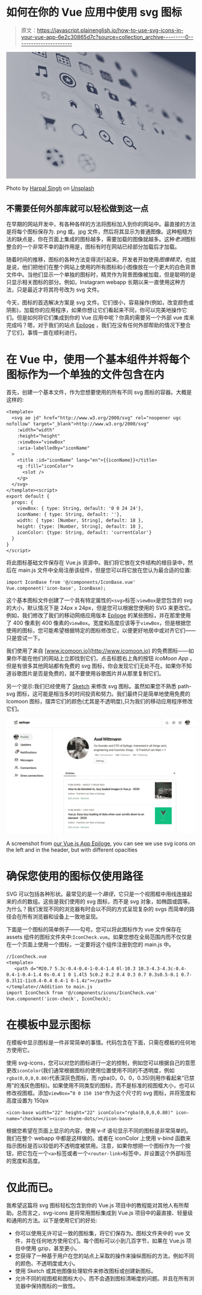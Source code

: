 # 如何在你的 Vue 应用中使用 svg 图标

> 原文：<https://javascript.plainenglish.io/how-to-use-svg-icons-in-your-vue-app-6e2c30865d7c?source=collection_archive---------0----------------------->

![](img/657c947ba5a1d173f715fcea9236d115.png)

Photo by [Harpal Singh](https://unsplash.com/@aquatium?utm_source=medium&utm_medium=referral) on [Unsplash](https://unsplash.com?utm_source=medium&utm_medium=referral)

## 不需要任何外部库就可以轻松做到这一点

在早期的网站开发中，有各种各样的方法将图标加入到你的网站中。最直接的方法是将每个图标保存为. png 或。jpg 文件，然后将其显示为普通图像。这种粗糙方法的缺点是，你在页面上集成的图标越多，需要加载的图像就越多。这种*老派*图标整合的一个非常不幸的副作用是，图标有时在网站已经部分加载后才加载。

随着时间的推移，图标的各种方法变得流行起来。开发者开始使用*图像精灵*，也就是说，他们把他们在整个网站上使用的所有图标和小图像放在一个更大的白色背景文件中。当他们显示一个单独的图标时，精灵作为背景图像被加载，但是聪明的是只显示相关图标的部分。例如，Instagram webapp 长期以来一直使用这种方法，只是最近才将其符号改为 svg 文件。

今天，图标的首选解决方案是 svg 文件。它们很小，容易操作(例如，改变颜色或阴影)，加载你的应用程序，如果你想让它们看起来不同，你可以完美地操作它们。但是如何将它们集成到你的 Vue 应用中呢？你真的需要另一个外部 vue 库来完成吗？嗯，对于我们的站点 [Epiloge](http://www.epiloge.com) ，我们在没有任何外部帮助的情况下整合了它们，事情一直在顺利进行。

# 在 Vue 中，使用一个基本组件并将每个图标作为一个单独的文件包含在内

首先，创建一个基本文件，作为您想要使用的所有不同 svg 图标的容器。大概是这样的:

```
<template>
  <svg ae jd" href="http://www.w3.org/2000/svg" rel="noopener ugc nofollow" target="_blank">http://www.w3.org/2000/svg" 
    :width="width" 
    :height="height" 
    :viewBox="viewBox" 
    :aria-labelledby="iconName"
  >
    <title :id="iconName" lang="en">{{iconName}}</title>
    <g :fill="iconColor">
      <slot />
    </g>
  </svg>
</template><script>
export default {
  props: {
    viewBox: { type: String, default: '0 0 24 24'},
    iconName: { type: String, default: ''},
    width: { type: [Number, String], default: 18 },
    height: {type: [Number, String], default: 18 },
    iconColor: {type: String, default: 'currentColor'}
  }
}
</script>
```

将此图标基础文件保存在 Vue.js 资源中。我们将它放在文件结构的根目录中，然后在 main.js 文件中全局注册该组件，但是您可以将它放在您认为最合适的位置:

```
import IconBase from '@/components/IconBase.vue'
Vue.component('icon-base', IconBase);
```

这个基本图标文件创建了一个具有特定属性的`<svg>`标签:`viewBox`是您包含的 svg 的大小，默认情况下是 24px x 24px，但是您可以根据您使用的 SVG 来更改它。例如，我们修改了我们的移动网络应用版本 [Epiloge](http://www.epiloge.com) 的某些图标，并在那里使用了 400 像素到 400 像素的`viewBox`。宽度和高度应该等于`viewBox`，但是根据您使用的图标，您可能希望根据特定的图标修改它，以便更好地居中或对齐它们——只是尝试一下。

我们使用了来自 [www.icomoon.io](http://www.icomoon.io) 的免费图标——如果你不能在他们的网站上立即找到它们，点击标题右上角的按钮 *IcoMoon App* 。但是有很多其他网站都有免费的 svg 图标，你会发现它们无处不在。如果你不知道谷歌图片是否是免费的，就不要使用谷歌图片并从那里复制它们。

另一个提示:我们已经使用了 [Sketch](http://www.sketch.com) 来修改 svg 图标。虽然如果您不熟悉 path-svg 图标，这可能是相当多的时间投资和努力。我们最终只是简单地使用免费的 Icomoon 图标，摆弄它们的颜色(尤其是不透明度),只为我们的移动应用程序修改它们。

![](img/87486d88979af34c2a18fc34a1a4aea8.png)

A screenshot from [our Vue.js App Epiloge](http://www.epiloge.com), you can see we use svg icons on the left and in the header, but with different opacities

# 确保您使用的图标仅使用路径

SVG 可以包括各种形状。最常见的是一个*路径*，它只是一个视图框中用线连接起来的点的数组。这些是我们使用的 svg 图标，而不是 svg 对象，如椭圆或圆等。为什么？我们发现不同的浏览器有时会以不同的方式呈现复杂的 svgs 而简单的路径会在所有浏览器和设备上一致地呈现。

下面是一个图标的简单例子——勾号。您可以将此图标作为 vue 文件保存在 assets 组件的图标文件夹中:`IconCheck.vue`。如果您想在全局范围内而不仅仅是在一个页面上使用一个图标，一定要将这个组件注册到您的 main.js 中。

```
//IconCheck.vue
<template>
   <path d="M20.7 5.3c-0.4-0.4-1-0.4-1.4 0l-10.3 10.3-4.3-4.3c-0.4-0.4-1-0.4-1.4 0s-0.4 1 0 1.4l5 5c0.2 0.2 0.4 0.3 0.7 0.3s0.5-0.1 0.7-0.3l11-11c0.4-0.4 0.4-1 0-1.4z"></path>
</template>//Addition to main.js
import IconCheck from '@/components/icons/IconCheck.vue'
Vue.component('icon-check', IconCheck);
```

# 在模板中显示图标

在模板中显示图标是一件非常简单的事情。代码包含在下面，只需在模板的任何地方使用它。

使用 svg-icons，您可以对您的图标进行一定的控制，例如您可以根据自己的意愿更改`iconColor`(我们通常根据图标的使用位置使用不同的不透明度，例如`rgba(0,0,0,0.80)`代表深灰色图标，而 rgba(0，0，0，0.35)则用作看起来“已禁用”的浅灰色图标)。如果使用不同类型的图标，而不是标准的视图框大小，也可以修改视图框。添加`viewBox=”0 0 150 150"`作为这个尺寸的 svg 图标，并将宽度和高度设置为 150px

```
<icon-base width="22" height="22" iconColor="rgba(0,0,0,0.80)" icon-name="checkmark"><icon-three-dots/></icon-base>
```

根据您希望在页面上显示的内容，使用 v-if 语句显示不同的图标是非常简单的。我们在整个 webapp 中都是这样做的。或者在 iconColor 上使用 v-bind 函数来指示图标是否以较低的不透明度被禁用。注意，如果你想把一个图标作为一个按钮，把它包在一个`<a>`标签或者一个`<router-link>`标签中，并设置这个外部标签的宽度和高度。

# 仅此而已。

我希望这篇将 svg 图标轻松包含到你的 Vue.js 项目中的教程能对其他人有所帮助。总而言之，svg-icons 是将常用图标集成到 Vue.js 项目中的最直接、轻量级和通用的方法。以下是使用它们的好处:

*   你可以使用无许可证一致的图标集，将它们保存为。图标文件夹中的 vue 文件，并在任何地方使用它们。每个图标可以小到几百字节，如果在 Vue.js 项目中使用 gzip，甚至更小。
*   您获得了一种基于用户在您的站点上采取的操作来操纵图标的方法，例如不同的颜色、不透明度或大小。
*   使用 Sketch 或其他图像处理软件来修改图标或创建新图标。
*   允许不同的视图框和图标大小，而不会遇到图标清晰度的问题。并且在所有浏览器中保持图标的一致性。